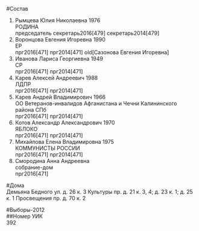 #Состав  
1. Рымцева Юлия Николаевна 1976  
    РОДИНА  
    председатель секретарь2016[479] секретарь2014[479]  
2. Воронцова Евгения Игоревна 1990  
    ЕР  
    прг2016[471] прг2014[471] old[Сазонова Евгения Игоревна]  
3. Иванова Лариса Георгиевна 1949  
    СР  
    прг2016[471] прг2014[471]  
4. Карев Алексей Андреевич 1988  
    ЛДПР  
    прг2016[471] прг2014[471]  
5. Карев Андрей Владимирович 1966  
    ОО Ветеранов-инвалидов Афганистана и Чечни Калининского района СПб  
    прг2016[471] прг2014[471]  
6. Котов Александр Александрович 1970  
    ЯБЛОКО  
    прг2016[471] прг2014[471]  
7. Михайлова Елена Владимировна 1975  
    КОММУНИСТЫ РОССИИ  
    прг2016[471] прг2014[471]  
8. Смородина Анна Андреевна  
    собрание-дом  
    прг2016[471]  
  
#Дома  
Демьяна Бедного ул. д. 26 к. 3 Культуры пр. д. 21 к. 3, 4; д. 23 к. 1; д. 25 к. 1 Просвещения пр. д. 70 к. 2  
  
#Выборы-2012  
##Номер УИК  
392  
